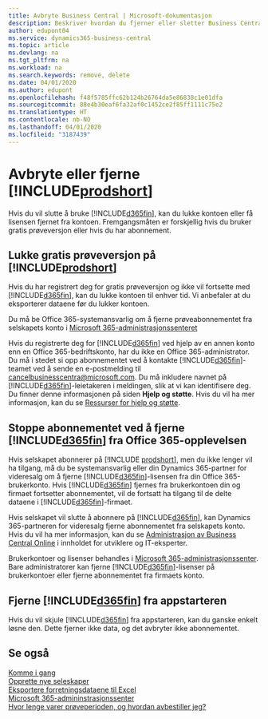 ```yaml
---
title: Avbryte Business Central | Microsoft-dokumentasjon
description: Beskriver hvordan du fjerner eller sletter Business Central-opplevelsen.
author: edupont04
ms.service: dynamics365-business-central
ms.topic: article
ms.devlang: na
ms.tgt_pltfrm: na
ms.workload: na
ms.search.keywords: remove, delete
ms.date: 04/01/2020
ms.author: edupont
ms.openlocfilehash: f48f5785ffc62b124b26764da5e86838c1e01dfa
ms.sourcegitcommit: 88e4b30eaf6fa32af0c1452ce2f85ff1111c75e2
ms.translationtype: HT
ms.contentlocale: nb-NO
ms.lasthandoff: 04/01/2020
ms.locfileid: "3187439"
---
```

# <a name="unsubscribe-or-remove-prodshort"></a>Avbryte eller fjerne [!INCLUDE[prodshort](includes/prodshort.md)]

Hvis du vil slutte å bruke [!INCLUDE[d365fin](includes/d365fin_md.md)], kan du lukke kontoen eller få lisensen fjernet fra kontoen. Fremgangsmåten er forskjellig hvis du bruker gratis prøveversjon eller hvis du har abonnement.  

## <a name="closing-your-free-trial-of-prodshort"></a>Lukke gratis prøveversjon på [!INCLUDE[prodshort](includes/prodshort.md)]

Hvis du har registrert deg for gratis prøveversjon og ikke vil fortsette med [!INCLUDE[d365fin](includes/d365fin_md.md)], kan du lukke kontoen til enhver tid. Vi anbefaler at du eksporterer dataene før du lukker kontoen. 

Du må be Office 365-systemansvarlig om å fjerne prøveabonnementet fra selskapets konto i [Microsoft 365-administrasjonssenteret](https://admin.microsoft.com/) 

Hvis du registrerte deg for [!INCLUDE[d365fin](includes/d365fin_md.md)] ved hjelp av en annen konto enn en Office 365-bedriftskonto, har du ikke en Office 365-administrator. Du må i stedet si opp abonnementet ved å kontakte [!INCLUDE[d365fin](includes/d365fin_md.md)]-teamet ved å sende en e-postmelding til cancelbusinesscentra@microsoft.com. Du må inkludere navnet på [!INCLUDE[d365fin](includes/d365fin_md.md)]-leietakeren i meldingen, slik at vi kan identifisere deg. Du finner denne informasjonen på siden **Hjelp og støtte**. Hvis du vil ha mer informasjon, kan du se [Ressurser for hjelp og støtte](product-help-and-support.md).  

## <a name="unsubscribing-by-removing-d365fin-from-your-office-365-experience"></a>Stoppe abonnementet ved å fjerne [!INCLUDE[d365fin](includes/d365fin_md.md)] fra Office 365-opplevelsen

Hvis selskapet abonnerer på [!INCLUDE [prodshort](includes/prodshort.md)], men du ikke lenger vil ha tilgang, må du be systemansvarlig eller din Dynamics 365-partner for videresalg om å fjerne [!INCLUDE[d365fin](includes/d365fin_md.md)]-lisensen fra din Office 365-brukerkonto. Hvis [!INCLUDE[d365fin](includes/d365fin_md.md)] fjernes fra brukerkontoen din og firmaet fortsetter abonnementet, vil de fortsatt ha tilgang til de delte dataene i [!INCLUDE[d365fin](includes/d365fin_md.md)]-firmaet.  

Hvis selskapet vil slutte å abonnere på [!INCLUDE[d365fin](includes/d365fin_md.md)], kan Dynamics 365-partneren for videresalg fjerne abonnementet fra selskapets konto. Hvis du vil ha mer informasjon, kan du se [Administrasjon av Business Central Online](/dynamics365/business-central/dev-itpro/administration/tenant-administration) i innholdet for utviklere og IT-eksperter.  

Brukerkontoer og lisenser behandles i [Microsoft 365-administrasjonssenter](https://admin.microsoft.com/). Bare administratorer kan fjerne [!INCLUDE[d365fin](includes/d365fin_md.md)]-lisenser på brukerkontoer eller fjerne abonnementet fra firmaets konto.  

## <a name="removing-d365fin-from-your-app-launcher"></a>Fjerne [!INCLUDE[d365fin](includes/d365fin_md.md)] fra appstarteren
Hvis du vil skjule [!INCLUDE[d365fin](includes/d365fin_md.md)] fra appstarteren, kan du ganske enkelt løsne den. Dette fjerner ikke data, og det avbryter ikke abonnementet.  

## <a name="see-also"></a>Se også
[Komme i gang](product-get-started.md)  
[Opprette nye seleskaper](about-new-company.md)  
[Eksportere forretningsdataene til Excel](about-export-data.md)  
[Microsoft 365-admininstrasjonssenter](https://admin.microsoft.com/)  
[Hvor lenge varer prøveperioden, og hvordan avbestiller jeg?](https://community.dynamics.com/business/b/financials/archive/2016/11/28/how-long-is-the-trial-period-and-how-do-i-cancel)  
